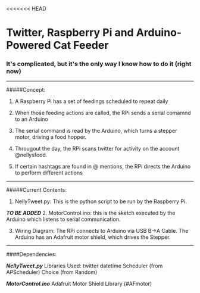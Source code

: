 <<<<<<< HEAD
# Twitter, Raspberry Pi and Arduino-Powered Cat Feeder

### It's complicated, but it's the only way I know how to do it (right now)

---

#####Concept:

1. A Raspberry Pi has a set of feedings scheduled to repeat daily

2. When those feeding actions are called, the RPi sends a serial comamnd to an Arduino

3. The serial command is read by the Arduino, which turns a stepper motor, driving a food hopper.

4. Througout the day, the RPi scans twitter for activity on the account @nellysfood.

5. If certain hashtags are found in @ mentions, the RPi directs the Arduino to perform different actions

---

#####Current Contents:

1. NellyTweet.py: This is the python script to be run by the Raspberry Pi.

***TO BE ADDED***
2. MotorControl.ino: this is the sketch executed by the Arduino which listens to serial communication.

3. Wiring Diagram: The RPi connects to Arduino via USB B->A Cable. The Arduino has an Adafruit motor shield, which drives the Stepper.

---

####Dependencies:

***NellyTweet.py***
Libraries Used: 
twitter
datetime
Scheduler (from APScheduler)
Choice (from Random)

***MotorControl.ino***
Adafruit Motor Shield Library (#AFmotor)
